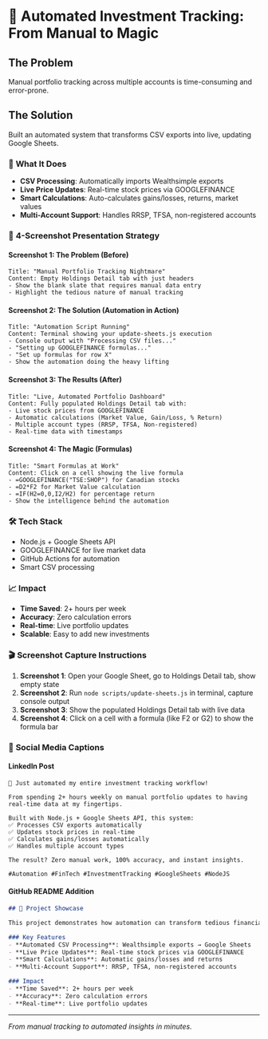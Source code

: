 # 🚀 Automated Investment Tracking: From Manual to Magic

## The Problem
Manual portfolio tracking across multiple accounts is time-consuming and error-prone.

## The Solution
Built an automated system that transforms CSV exports into live, updating Google Sheets.

### 🎯 **What It Does**
- **CSV Processing**: Automatically imports Wealthsimple exports
- **Live Price Updates**: Real-time stock prices via GOOGLEFINANCE
- **Smart Calculations**: Auto-calculates gains/losses, returns, market values
- **Multi-Account Support**: Handles RRSP, TFSA, non-registered accounts

### 📸 **4-Screenshot Presentation Strategy**

#### **Screenshot 1: The Problem (Before)**
```
Title: "Manual Portfolio Tracking Nightmare"
Content: Empty Holdings Detail tab with just headers
- Show the blank slate that requires manual data entry
- Highlight the tedious nature of manual tracking
```

#### **Screenshot 2: The Solution (Automation in Action)**
```
Title: "Automation Script Running"
Content: Terminal showing your update-sheets.js execution
- Console output with "Processing CSV files..."
- "Setting up GOOGLEFINANCE formulas..."
- "Set up formulas for row X"
- Show the automation doing the heavy lifting
```

#### **Screenshot 3: The Results (After)**
```
Title: "Live, Automated Portfolio Dashboard"
Content: Fully populated Holdings Detail tab with:
- Live stock prices from GOOGLEFINANCE
- Automatic calculations (Market Value, Gain/Loss, % Return)
- Multiple account types (RRSP, TFSA, Non-registered)
- Real-time data with timestamps
```

#### **Screenshot 4: The Magic (Formulas)**
```
Title: "Smart Formulas at Work"
Content: Click on a cell showing the live formula
- =GOOGLEFINANCE("TSE:SHOP") for Canadian stocks
- =D2*F2 for Market Value calculation
- =IF(H2=0,0,I2/H2) for percentage return
- Show the intelligence behind the automation
```

### 🛠️ **Tech Stack**
- Node.js + Google Sheets API
- GOOGLEFINANCE for live market data
- GitHub Actions for automation
- Smart CSV processing

### 📈 **Impact**
- **Time Saved**: 2+ hours per week
- **Accuracy**: Zero calculation errors
- **Real-time**: Live portfolio updates
- **Scalable**: Easy to add new investments

### 🎬 **Screenshot Capture Instructions**

1. **Screenshot 1**: Open your Google Sheet, go to Holdings Detail tab, show empty state
2. **Screenshot 2**: Run `node scripts/update-sheets.js` in terminal, capture console output
3. **Screenshot 3**: Show the populated Holdings Detail tab with live data
4. **Screenshot 4**: Click on a cell with a formula (like F2 or G2) to show the formula bar

### 📝 **Social Media Captions**

#### **LinkedIn Post**
```
🚀 Just automated my entire investment tracking workflow!

From spending 2+ hours weekly on manual portfolio updates to having real-time data at my fingertips.

Built with Node.js + Google Sheets API, this system:
✅ Processes CSV exports automatically
✅ Updates stock prices in real-time
✅ Calculates gains/losses automatically
✅ Handles multiple account types

The result? Zero manual work, 100% accuracy, and instant insights.

#Automation #FinTech #InvestmentTracking #GoogleSheets #NodeJS
```

#### **GitHub README Addition**
```markdown
## 🎯 Project Showcase

This project demonstrates how automation can transform tedious financial tracking into a seamless, real-time experience.

### Key Features
- **Automated CSV Processing**: Wealthsimple exports → Google Sheets
- **Live Price Updates**: Real-time stock prices via GOOGLEFINANCE
- **Smart Calculations**: Automatic gains/losses and returns
- **Multi-Account Support**: RRSP, TFSA, non-registered accounts

### Impact
- **Time Saved**: 2+ hours per week
- **Accuracy**: Zero calculation errors
- **Real-time**: Live portfolio updates
```

---

*From manual tracking to automated insights in minutes.*
